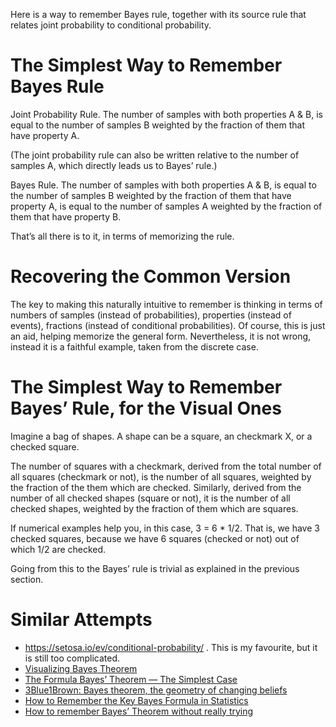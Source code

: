 Here is a way to remember Bayes rule, together with its source rule that relates joint probability to conditional probability.

# The Simplest Way to Remember Bayes Rule
Joint Probability Rule. The number of samples with both properties A & B, is equal to the number of samples B weighted by the fraction of them that have property A.

(The joint probability rule can also be written relative to the number of samples A, which directly leads us to Bayes’ rule.)

Bayes Rule. The number of samples with both properties A & B, is equal to the number of samples B weighted by the fraction of them that have property A, is equal to the number of samples A weighted by the fraction of them that have property B.

That’s all there is to it, in terms of memorizing the rule.

# Recovering the Common Version

The key to making this naturally intuitive to remember is thinking in terms of numbers of samples (instead of probabilities), properties (instead of events), fractions (instead of conditional probabilities). Of course, this is just an aid, helping memorize the general form. Nevertheless, it is not wrong, instead it is a faithful example, taken from the discrete case.

# The Simplest Way to Remember Bayes’ Rule, for the Visual Ones
Imagine a bag of shapes. A shape can be a square, an checkmark X, or a checked square.


The number of squares with a checkmark, derived from the total number of all squares (checkmark or not), is the number of all squares, weighted by the fraction of the them which are checked. Similarly, derived from the number of all checked shapes (square or not), it is the number of all checked shapes, weighted by the fraction of them which are squares.

If numerical examples help you, in this case, 3 = 6 * 1/2. That is, we have 3 checked squares, because we have 6 squares (checked or not) out of which 1/2 are checked.

Going from this to the Bayes’ rule is trivial as explained in the previous section.

# Similar Attempts
 - https://setosa.io/ev/conditional-probability/ . This is my favourite, but it is still too complicated.
 - [Visualizing Bayes Theorem](https://setosa.io/ev/conditional-probability/)
 - [The Formula Bayes’ Theorem — The Simplest Case](https://mathblog.com/how-to-remember-the-key-bayes-formula-in-statistics/)
 - [3Blue1Brown: Bayes theorem, the geometry of changing beliefs](https://www.youtube.com/watch?v=HZGCoVF3YvM)
 - [How to Remember the Key Bayes Formula in Statistics](https://mathblog.com/how-to-remember-the-key-bayes-formula-in-statistics/)
 - [How to remember Bayes’ Theorem without really trying](https://movieblow.wordpress.com/2011/11/06/how-to-remember-bayes-theorem-without-really-trying/)
